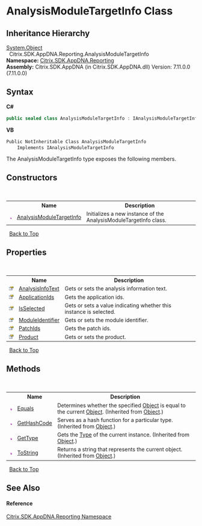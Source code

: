 # AnalysisModuleTargetInfo Class
 




## Inheritance Hierarchy
<a href="http://msdn2.microsoft.com/en-us/library/e5kfa45b" target="_blank">System.Object</a><br />&nbsp;&nbsp;Citrix.SDK.AppDNA.Reporting.AnalysisModuleTargetInfo<br />
**Namespace:**&nbsp;<a href="5a349796-1e47-290a-6953-6ce2117c7cbc">Citrix.SDK.AppDNA.Reporting</a><br />**Assembly:**&nbsp;Citrix.SDK.AppDNA (in Citrix.SDK.AppDNA.dll) Version: 7.11.0.0 (7.11.0.0)

## Syntax

**C#**
```csharp
public sealed class AnalysisModuleTargetInfo : IAnalysisModuleTargetInfo
```

**VB**
```vbnet
Public NotInheritable Class AnalysisModuleTargetInfo
	Implements IAnalysisModuleTargetInfo
```

The AnalysisModuleTargetInfo type exposes the following members.


## Constructors
&nbsp;<table><tr><th></th><th>Name</th><th>Description</th></tr><tr><td>![Public method](media/pubmethod.gif "Public method")</td><td><a href="8bb23d71-f108-7794-a88d-0e97c5887af1">AnalysisModuleTargetInfo</a></td><td>
Initializes a new instance of the AnalysisModuleTargetInfo class.</td></tr></table>&nbsp;
<a href="#analysismoduletargetinfo-class">Back to Top</a>

## Properties
&nbsp;<table><tr><th></th><th>Name</th><th>Description</th></tr><tr><td>![Public property](media/pubproperty.gif "Public property")</td><td><a href="22be8cdc-8882-b7f4-7af3-938f7102a2c2">AnalysisInfoText</a></td><td>
Gets or sets the analysis information text.</td></tr><tr><td>![Public property](media/pubproperty.gif "Public property")</td><td><a href="fdfd53f5-a49b-c023-8318-9814a9f22688">ApplicationIds</a></td><td>
Gets the application ids.</td></tr><tr><td>![Public property](media/pubproperty.gif "Public property")</td><td><a href="c347a037-ef36-e3b4-86cc-8c06f660b66d">IsSelected</a></td><td>
Gets or sets a value indicating whether this instance is selected.</td></tr><tr><td>![Public property](media/pubproperty.gif "Public property")</td><td><a href="d64ff595-47fd-21e4-fb1b-15ceffa207e6">ModuleIdentifier</a></td><td>
Gets or sets the module identifier.</td></tr><tr><td>![Public property](media/pubproperty.gif "Public property")</td><td><a href="125c63c3-6d1f-8b6d-0684-7bb87491b668">PatchIds</a></td><td>
Gets the patch ids.</td></tr><tr><td>![Public property](media/pubproperty.gif "Public property")</td><td><a href="86b14c8a-3041-adfa-7fe8-6a226e1b24fa">Product</a></td><td>
Gets or sets the product.</td></tr></table>&nbsp;
<a href="#analysismoduletargetinfo-class">Back to Top</a>

## Methods
&nbsp;<table><tr><th></th><th>Name</th><th>Description</th></tr><tr><td>![Public method](media/pubmethod.gif "Public method")</td><td><a href="http://msdn2.microsoft.com/en-us/library/bsc2ak47" target="_blank">Equals</a></td><td>
Determines whether the specified <a href="http://msdn2.microsoft.com/en-us/library/e5kfa45b" target="_blank">Object</a> is equal to the current <a href="http://msdn2.microsoft.com/en-us/library/e5kfa45b" target="_blank">Object</a>.
 (Inherited from <a href="http://msdn2.microsoft.com/en-us/library/e5kfa45b" target="_blank">Object</a>.)</td></tr><tr><td>![Public method](media/pubmethod.gif "Public method")</td><td><a href="http://msdn2.microsoft.com/en-us/library/zdee4b3y" target="_blank">GetHashCode</a></td><td>
Serves as a hash function for a particular type.
 (Inherited from <a href="http://msdn2.microsoft.com/en-us/library/e5kfa45b" target="_blank">Object</a>.)</td></tr><tr><td>![Public method](media/pubmethod.gif "Public method")</td><td><a href="http://msdn2.microsoft.com/en-us/library/dfwy45w9" target="_blank">GetType</a></td><td>
Gets the <a href="http://msdn2.microsoft.com/en-us/library/42892f65" target="_blank">Type</a> of the current instance.
 (Inherited from <a href="http://msdn2.microsoft.com/en-us/library/e5kfa45b" target="_blank">Object</a>.)</td></tr><tr><td>![Public method](media/pubmethod.gif "Public method")</td><td><a href="http://msdn2.microsoft.com/en-us/library/7bxwbwt2" target="_blank">ToString</a></td><td>
Returns a string that represents the current object.
 (Inherited from <a href="http://msdn2.microsoft.com/en-us/library/e5kfa45b" target="_blank">Object</a>.)</td></tr></table>&nbsp;
<a href="#analysismoduletargetinfo-class">Back to Top</a>

## See Also


#### Reference
<a href="5a349796-1e47-290a-6953-6ce2117c7cbc">Citrix.SDK.AppDNA.Reporting Namespace</a><br />